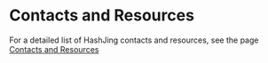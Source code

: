 # Contacts and Resources

For a detailed list of HashJing contacts and resources, see the page [Contacts and Resources](https://datasattva.github.io/hashjing-res/)
